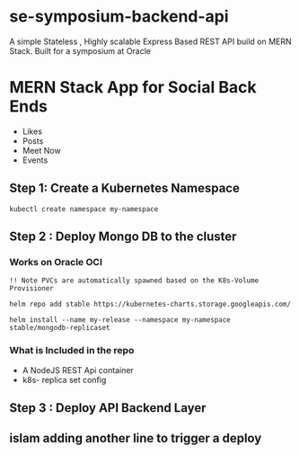 # se-symposium-backend-api
A simple Stateless , Highly scalable Express Based REST API build on MERN Stack. Built for a symposium at Oracle 

# MERN Stack App for Social Back Ends 
* Likes 
* Posts
* Meet Now 
* Events

## Step 1: Create a Kubernetes Namespace 
``` kubectl create namespace my-namespace ```

## Step 2 : Deploy Mongo DB to the cluster
### Works on Oracle OCI 

```!! Note PVCs are automatically spawned based on the K8s-Volume Provisioner ```

``` helm repo add stable https://kubernetes-charts.storage.googleapis.com/ ```

``` helm install --name my-release --namespace my-namespace stable/mongodb-replicaset ```

### What is Included in the repo
* A NodeJS REST Api container
* k8s- replica set config 

## Step 3 : Deploy API Backend Layer 

## islam adding another line to trigger a deploy
